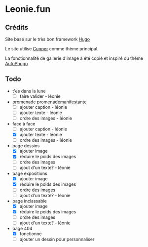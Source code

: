 # Leonie.fun

## Crédits
Site basé sur le très bon framework [Hugo](https://gohugo.io)

Le site utilise [Cupper](https://themes.gohugo.io/cupper-hugo-theme/) comme thème principal.

La fonctionnalité de gallerie d'image a été copié et inspiré du thème [AutoPhugo](https://themes.gohugo.io/autophugo/)

## Todo
- t'es dans la lune
  - [ ] faire valider - léonie

- promenade promenademanifestante
  - [ ] ajouter caption - léonie
  - [ ] ajouter texte - léonie
  - [ ] ordre des images - léonie

- face à face
  - [ ] ajouter caption - léonie
  - [x] ajouter texte - léonie
  - [ ] ordre des images - léonie

- page dessins
    - [x] ajouter image
    - [x] réduire le poids des images
    - [ ] ordre des images
    - [ ] ajout d'un texte? - léonie

- page expositions
    - [x] ajouter image
    - [x] réduire le poids des images
    - [ ] ordre des images
    - [ ] ajout d'un texte? - léonie

- page inclassable
    - [x] ajouter image
    - [x] réduire le poids des images
    - [ ] ordre des images
    - [ ] ajout d'un texte? - léonie

- page 404
    - [x] fonctionne
    - [ ] ajouter un dessin pour personnaliser
